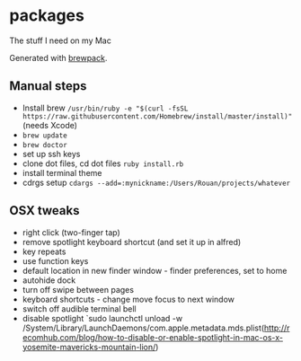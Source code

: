 # packages

The stuff I need on my Mac

Generated with [brewpack](https://github.com/rouanw/brewpack).

## Manual steps

- Install brew `/usr/bin/ruby -e "$(curl -fsSL https://raw.githubusercontent.com/Homebrew/install/master/install)"` (needs Xcode)
- `brew update`
- `brew doctor`
- set up ssh keys
- clone dot files, cd dot files `ruby install.rb`
- install terminal theme
- cdrgs setup `cdargs --add=:mynickname:/Users/Rouan/projects/whatever`

## OSX tweaks

- right click (two-finger tap)
- remove spotlight keyboard shortcut (and set it up in alfred)
- key repeats
- use function keys
- default location in new finder window - finder preferences, set to home
- autohide dock
- turn off swipe between pages
- keyboard shortcuts - change move focus to next window
- switch off audible terminal bell
- disable spotlight `sudo launchctl unload -w /System/Library/LaunchDaemons/com.apple.metadata.mds.plist(http://recomhub.com/blog/how-to-disable-or-enable-spotlight-in-mac-os-x-yosemite-mavericks-mountain-lion/)
